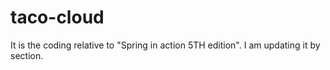 # taco-cloud
It is the coding relative to "Spring in action 5TH edition". I am updating it by section.
